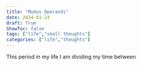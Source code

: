 ```yaml
---
title: "Modus Operandi"
date: 2024-01-24
draft: True
ShowToc: false
tags: ["life","small thoughts"]
categories: ["life","thoughts"]
---
```


This period in my life I am dividing my time between 
